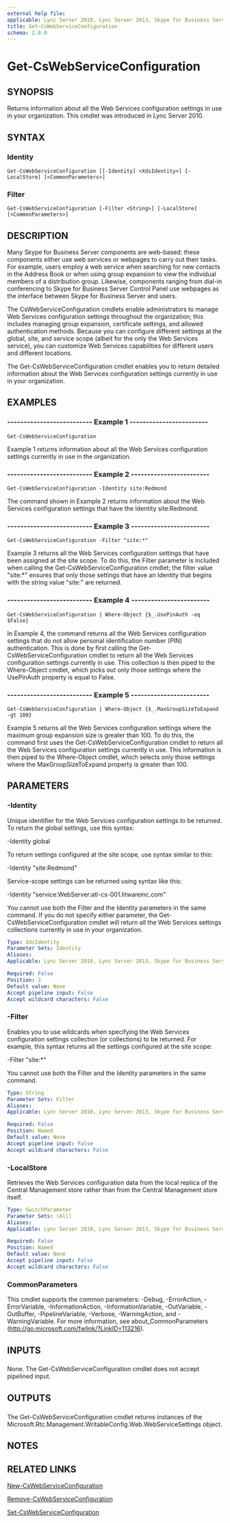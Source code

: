 ```yaml
---
external help file: 
applicable: Lync Server 2010, Lync Server 2013, Skype for Business Server 2015
title: Get-CsWebServiceConfiguration
schema: 2.0.0
---
```


# Get-CsWebServiceConfiguration

## SYNOPSIS
Returns information about all the Web Services configuration settings in use in your organization.
This cmdlet was introduced in Lync Server 2010.


## SYNTAX

### Identity
```
Get-CsWebServiceConfiguration [[-Identity] <XdsIdentity>] [-LocalStore] [<CommonParameters>]
```

### Filter
```
Get-CsWebServiceConfiguration [-Filter <String>] [-LocalStore] [<CommonParameters>]
```

## DESCRIPTION
Many Skype for Business Server components are web-based: these components either use web services or webpages to carry out their tasks.
For example, users employ a web service when searching for new contacts in the Address Book or when using group expansion to view the individual members of a distribution group.
Likewise, components ranging from dial-in conferencing to Skype for Business Server Control Panel use webpages as the interface between Skype for Business Server and users.

The CsWebServiceConfiguration cmdlets enable administrators to manage Web Services configuration settings throughout the organization; this includes managing group expansion, certificate settings, and allowed authentication methods.
Because you can configure different settings at the global, site, and service scope (albeit for the only the Web Services service), you can customize Web Services capabilities for different users and different locations.

The Get-CsWebServiceConfiguration cmdlet enables you to return detailed information about the Web Services configuration settings currently in use in your organization.



## EXAMPLES

### -------------------------- Example 1 ------------------------
```
Get-CsWebServiceConfiguration
```

Example 1 returns information about all the Web Services configuration settings currently in use in the organization.


### -------------------------- Example 2 ------------------------
```
Get-CsWebServiceConfiguration -Identity site:Redmond
```

The command shown in Example 2 returns information about the Web Services configuration settings that have the Identity site:Redmond.


### -------------------------- Example 3 ------------------------
```
Get-CsWebServiceConfiguration -Filter "site:*"
```

Example 3 returns all the Web Services configuration settings that have been assigned at the site scope.
To do this, the Filter parameter is included when calling the Get-CsWebServiceConfiguration cmdlet; the filter value "site:*" ensures that only those settings that have an Identity that begins with the string value "site:" are returned.


### -------------------------- Example 4 ------------------------
```
Get-CsWebServiceConfiguration | Where-Object {$_.UsePinAuth -eq $False}
```

In Example 4, the command returns all the Web Services configuration settings that do not allow personal identification number (PIN) authentication.
This is done by first calling the Get-CsWebServiceConfiguration cmdlet to return all the Web Services configuration settings currently in use.
This collection is then piped to the Where-Object cmdlet, which picks out only those settings where the UsePinAuth property is equal to False.


### -------------------------- Example 5 ------------------------
```
Get-CsWebServiceConfiguration | Where-Object {$_.MaxGroupSizeToExpand -gt 100}
```

Example 5 returns all the Web Services configuration settings where the maximum group expansion size is greater than 100.
To do this, the command first uses the Get-CsWebServiceConfiguration cmdlet to return all the Web Services configuration settings currently in use.
This information is then piped to the Where-Object cmdlet, which selects only those settings where the MaxGroupSizeToExpand property is greater than 100.



## PARAMETERS

### -Identity

Unique identifier for the Web Services configuration settings to be returned.
To return the global settings, use this syntax:

-Identity global

To return settings configured at the site scope, use syntax similar to this:

-Identity "site:Redmond"

Service-scope settings can be returned using syntax like this:

-Identity "service:WebServer:atl-cs-001.litwareinc.com"

You cannot use both the Filter and the Identity parameters in the same command.
If you do not specify either parameter, the Get-CsWebServiceConfiguration cmdlet will return all the Web Services settings collections currently in use in your organization.



```yaml
Type: XdsIdentity
Parameter Sets: Identity
Aliases: 
Applicable: Lync Server 2010, Lync Server 2013, Skype for Business Server 2015

Required: False
Position: 2
Default value: None
Accept pipeline input: False
Accept wildcard characters: False
```

### -Filter

Enables you to use wildcards when specifying the Web Services configuration settings collection (or collections) to be returned.
For example, this syntax returns all the settings configured at the site scope:

-Filter "site:*"

You cannot use both the Filter and the Identity parameters in the same command.



```yaml
Type: String
Parameter Sets: Filter
Aliases: 
Applicable: Lync Server 2010, Lync Server 2013, Skype for Business Server 2015

Required: False
Position: Named
Default value: None
Accept pipeline input: False
Accept wildcard characters: False
```

### -LocalStore

Retrieves the Web Services configuration data from the local replica of the Central Management store rather than from the Central Management store itself.



```yaml
Type: SwitchParameter
Parameter Sets: (All)
Aliases: 
Applicable: Lync Server 2010, Lync Server 2013, Skype for Business Server 2015

Required: False
Position: Named
Default value: None
Accept pipeline input: False
Accept wildcard characters: False
```

### CommonParameters
This cmdlet supports the common parameters: -Debug, -ErrorAction, -ErrorVariable, -InformationAction, -InformationVariable, -OutVariable, -OutBuffer, -PipelineVariable, -Verbose, -WarningAction, and -WarningVariable. For more information, see about_CommonParameters (http://go.microsoft.com/fwlink/?LinkID=113216).

## INPUTS

###  
None.
The Get-CsWebServiceConfiguration cmdlet does not accept pipelined input.

## OUTPUTS

###  
The Get-CsWebServiceConfiguration cmdlet returns instances of the Microsoft.Rtc.Management.WritableConfig.Web.WebServiceSettings object.

## NOTES

## RELATED LINKS

[New-CsWebServiceConfiguration](New-CsWebServiceConfiguration.md)

[Remove-CsWebServiceConfiguration](Remove-CsWebServiceConfiguration.md)

[Set-CsWebServiceConfiguration](Set-CsWebServiceConfiguration.md)
